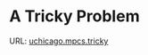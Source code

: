 # A Tricky Problem
URL: [uchicago.mpcs.tricky](https://uchicago.kattis.com/problems/uchicago.mpcs.tricky)